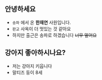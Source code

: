 ## 안녕하세요
- ```송파``` 에서 온 **한재연** 사원입니다.
- ```판교``` 사옥이 더 멋있는 것 같아요
- 하지만 출근은 송파로 하겠습니다 ~~너무 멀어요~~
## 강아지 좋아하시나요?
- 저는 강아지 키웁니다
- 말티즈 둥이 8세 